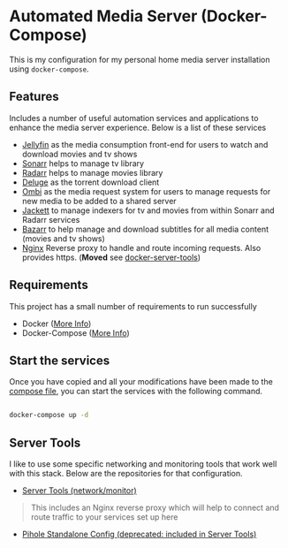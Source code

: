 # Automated Media Server (Docker-Compose)

This is my configuration for my personal home media server installation using `docker-compose`.

## Features

Includes a number of useful automation services and applications to enhance the media server experience. Below is a list of these services

- [Jellyfin](https://jellyfin.org) as the media consumption front-end for users to watch and download movies and tv shows
- [Sonarr](https://sonarr.tv) helps to manage tv library
- [Radarr](https://radarr.video) helps to manage movies library
- [Deluge](https://deluge-torrent.org) as the torrent download client
- [Ombi](https://ombi.io) as the media request system for users to manage requests for new media to be added to a shared server
- [Jackett](https://github.com/Jackett/Jackett) to manage indexers for tv and movies from within Sonarr and Radarr services
- [Bazarr](https://www.bazarr.media) to help manage and download subtitles for all media content (movies and tv shows)
- [Nginx](https://www.nginx.com) Reverse proxy to handle and route incoming requests. Also provides https. (**Moved** see [docker-server-tools](https://github.com/SystemFiles/docker-server-tools))

## Requirements

This project has a small number of requirements to run successfully

- Docker ([More Info](https://www.docker.com/get-started))
- Docker-Compose ([More Info](https://docs.docker.com/compose/))

## Start the services

Once you have copied and all your modifications have been made to the [compose file](/docker-compose.yml), you can start the services with the following command.

```bash

docker-compose up -d

```

## Server Tools

I like to use some specific networking and monitoring tools that work well with this stack. Below are the repositories for that configuration.

- [Server Tools (network/monitor)](https://github.com/SystemFiles/docker-server-tools)

> This includes an Nginx reverse proxy which will help to connect and route traffic to your services set up here

- [Pihole Standalone Config (deprecated: included in Server Tools)](https://github.com/SystemFiles/pihole-compose)